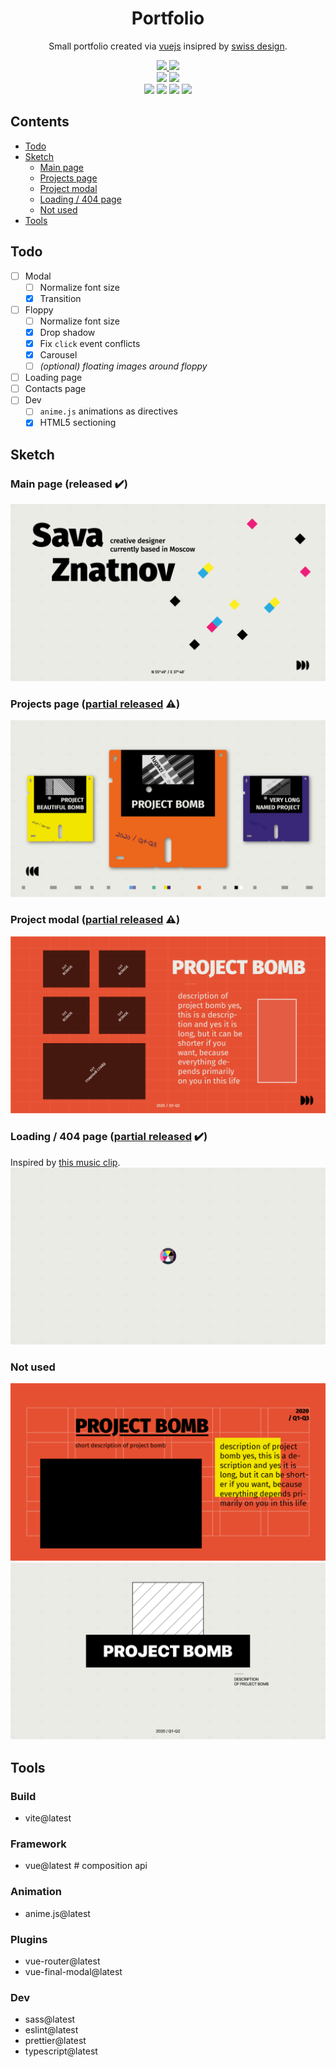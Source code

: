 <h1 align="center">Portfolio</h1>
<p align="center">Small portfolio created via <a href="https://github.com/vuejs/core" title="Progressive, incrementally-adoptable JavaScript framework for building UI on the web.">vuejs</a> insipred by <a href="https://www.swissted.com/?page=3">swiss design</a>.</p>

<p align="center">
  <a href="https://bim-ba.github.io">
    <img src="https://img.shields.io/website?url=https%3A%2F%2Fbim-ba.github.io">
  </a>
  <img src="https://img.shields.io/github/license/bim-ba/bim-ba.github.io">
  <br>
  <img src="https://img.shields.io/github/package-json/dependency-version/bim-ba/bim-ba.github.io/dev/vite">
  <img src="https://img.shields.io/github/package-json/dependency-version/bim-ba/bim-ba.github.io/dev/typescript">
  <br>
  <img src="https://img.shields.io/github/package-json/dependency-version/bim-ba/bim-ba.github.io/vue">
  <img src="https://img.shields.io/github/package-json/dependency-version/bim-ba/bim-ba.github.io/vue-router">
  <img src="https://img.shields.io/github/package-json/dependency-version/bim-ba/bim-ba.github.io/vue-final-modal">
  <img src="https://img.shields.io/github/package-json/dependency-version/bim-ba/bim-ba.github.io/animejs">
</p>

## Contents

- [Todo](#todo)
- [Sketch](#sketch)
  - [Main page](#main-page-released-heavycheckmark)
  - [Projects page](#projects-page-partial-released-warning)
  - [Project modal](#project-modal-partial-released-warning)
  - [Loading / 404 page](#loading--404-page-partial-released-heavycheckmark)
  - [Not used](#not-used)
- [Tools](#tools)

## Todo

- [ ] Modal
  - [ ] Normalize font size
  - [x] Transition
- [ ] Floppy
  - [ ] Normalize font size
  - [x] Drop shadow
  - [x] Fix `click` event conflicts
  - [x] Carousel
  - [ ] _(optional) floating images around floppy_
- [ ] Loading page
- [ ] Contacts page
- [ ] Dev
  - [ ] `anime.js` animations as directives
  - [x] HTML5 sectioning

## Sketch

### Main page (released :heavy_check_mark:)

![Main page sketch](/sketch/1main.png)

### Projects page ([partial released](#todo) :warning:)

![Projects page sketch](/sketch/2projects.png)

### Project modal ([partial released](#todo) :warning:)

![Project modal sketch](/sketch/var2.png)

### Loading / 404 page ([partial released](#todo) :heavy_check_mark:)

Inspired by [this music clip](https://www.youtube.com/watch?v=c1GxjzHm5us).
![Loading page sketch](/sketch/0loading.png)

### Not used

![Project modal sketch](/sketch/3details.png)
![Project modal sketch](/sketch/var1.png)

## Tools

### Build

- vite@latest

### Framework

- vue@latest # composition api

### Animation

- anime.js@latest

### Plugins

- vue-router@latest
- vue-final-modal@latest

### Dev

- sass@latest
- eslint@latest
- prettier@latest
- typescript@latest
